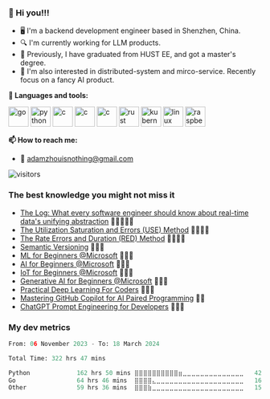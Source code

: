 ### 👋 Hi you!!!

* 🖥 I'm a backend development engineer based in Shenzhen, China.
* 🔍 I'm currently working for LLM products.
* 💼 Previously, I have graduated from HUST EE, and got a master's degree.
* 🧐 I'm also interested in distributed-system and mirco-service. Recently focus on a fancy AI product.

**🌈 Languages and tools:**

<p align="left">
<img src="https://cdn.jsdelivr.net/gh/devicons/devicon/icons/go/go-original.svg" alt="go" width="40" height="40"/>
<img src="https://cdn.jsdelivr.net/gh/devicons/devicon/icons/python/python-original.svg" alt="python" width="40" height="40"/>
<img src="https://cdn.jsdelivr.net/gh/devicons/devicon/icons/c/c-original.svg" alt="c" width="40" height="40"/>
<img src="https://cdn.jsdelivr.net/gh/devicons/devicon/icons/cplusplus/cplusplus-original.svg" alt="c" width="40" height="40"/>
<img src="https://cdn.jsdelivr.net/gh/devicons/devicon/icons/solidity/solidity-original.svg" alt="c" width="40" height="40"/>
<img src="https://cdn.jsdelivr.net/gh/devicons/devicon/icons/bash/bash-original.svg" alt="rust" width="40" height="40"/>
<img src="https://cdn.jsdelivr.net/gh/devicons/devicon/icons/kubernetes/kubernetes-plain.svg" alt="kubernetes" width="40" height="40"/>
<img src="https://cdn.jsdelivr.net/gh/devicons/devicon/icons/linux/linux-original.svg" alt="linux" width="40" height="40"/>
<img src="https://cdn.jsdelivr.net/gh/devicons/devicon/icons/raspberrypi/raspberrypi-original.svg" alt="raspberrypi" width="40" height="40"/>
</p>
  
**📫 How to reach me:**

* :email: adamzhouisnothing@gmail.com

<p align="left">
<img src="https://visitor-badge.laobi.icu/badge?page_id=amazingchow.amazingchow" alt="visitors"/>
</p>

### The best knowledge you might not miss it

* [The Log: What every software engineer should know about real-time data's unifying abstraction](https://engineering.linkedin.com/distributed-systems/log-what-every-software-engineer-should-know-about-real-time-datas-unifying) 💎💎💎💎💎
* [The Utilization Saturation and Errors (USE) Method](https://www.brendangregg.com/usemethod.html) 💎💎💎💎
* [The Rate Errors and Duration (RED) Method](https://www.weave.works/blog/the-red-method-key-metrics-for-microservices-architecture/) 💎💎💎💎
* [Semantic Versioning](https://semver.org/) 💎💎💎
* [ML for Beginners @Microsoft](https://microsoft.github.io/ML-For-Beginners/#/) 💎💎💎
* [AI for Beginners @Microsoft](https://microsoft.github.io/AI-For-Beginners/) 💎💎💎
* [IoT for Beginners @Microsoft](https://microsoft.github.io/IoT-For-Beginners/#/) 💎💎💎
* [Generative AI for Beginners @Microsoft](https://microsoft.github.io/generative-ai-for-beginners/#/) 💎💎💎
* [Practical Deep Learning For Coders](https://course.fast.ai/) 💎💎💎
* [Mastering GitHub Copilot for AI Paired Programming](https://github.com/microsoft/Mastering-GitHub-Copilot-for-Paired-Programming?tab=readme-ov-file) 💎💎
* [ChatGPT Prompt Engineering for Developers](https://learn.deeplearning.ai/chatgpt-prompt-eng/lesson/1/introduction) 💎💎💎

### My dev metrics

<!--START_SECTION:waka-->

```python
From: 06 November 2023 - To: 18 March 2024

Total Time: 322 hrs 47 mins

Python             162 hrs 50 mins ⣿⣿⣿⣿⣿⣿⣿⣿⣿⣿⣶⣀⣀⣀⣀⣀⣀⣀⣀⣀⣀⣀⣀⣀⣀   42.58 %
Go                 64 hrs 46 mins  ⣿⣿⣿⣿⣄⣀⣀⣀⣀⣀⣀⣀⣀⣀⣀⣀⣀⣀⣀⣀⣀⣀⣀⣀⣀   16.94 %
Other              59 hrs 36 mins  ⣿⣿⣿⣷⣀⣀⣀⣀⣀⣀⣀⣀⣀⣀⣀⣀⣀⣀⣀⣀⣀⣀⣀⣀⣀   15.59 %
```

<!--END_SECTION:waka-->
